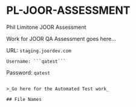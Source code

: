 # PL-JOOR-ASSESSMENT
Phil Limitone JOOR Assessment

Work for JOOR QA Assessment goes here...

URL: ```staging.joordev.com```
```
Username: ```qatest```
```
Password: ```qatest```
```

>_Go here for the Automated Test work_

## File Names


